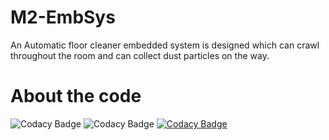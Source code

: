 # M2-EmbSys
An Automatic floor cleaner embedded system is designed which can crawl throughout the room and can collect dust particles on the way.

# About the code
![Codacy Badge](https://api.codiga.io/project/31767/score/svg)
![Codacy Badge](https://api.codiga.io/project/31767/status/svg)
[![Codacy Badge](https://app.codacy.com/project/badge/Grade/901e29ddcc0b4522ba72a931feb7cd9e)](https://www.codacy.com/gh/yukta-kulkarni14/M2-EmbSys/dashboard?utm_source=github.com&amp;utm_medium=referral&amp;utm_content=yukta-kulkarni14/M2-EmbSys&amp;utm_campaign=Badge_Grade)


